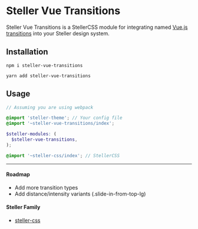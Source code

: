 # Steller Vue Transitions
Steller Vue Transitions is a StellerCSS module for integrating named [Vue.js transitions](https://vuejs.org/v2/guide/transitions.html#CSS-Transitions) into your Steller design system.

## Installation

```
npm i steller-vue-transitions
```

```
yarn add steller-vue-transitions
```

## Usage

```scss
// Assuming you are using webpack

@import 'steller-theme'; // Your config file
@import '~steller-vue-transitions/index';

$steller-modules: (
  $steller-vue-transitions,
);

@import '~steller-css/index'; // StellerCSS
```

---

#### Roadmap

* Add more transition types
* Add distance/intensity variants (.slide-in-from-top-lg)

#### Steller Family

* [steller-css](https://github.com/tjhillard/steller-css)